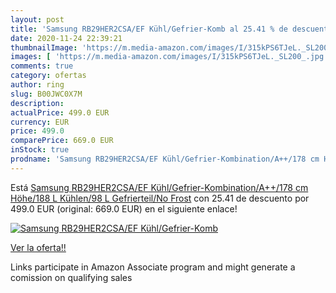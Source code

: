 ```yaml
---
layout: post
title: 'Samsung RB29HER2CSA/EF Kühl/Gefrier-Komb al 25.41 % de descuento'
date: 2020-11-24 22:39:21
thumbnailImage: 'https://m.media-amazon.com/images/I/315kPS6TJeL._SL200_.jpg'
images: [ 'https://m.media-amazon.com/images/I/315kPS6TJeL._SL200_.jpg' ]
comments: true
category: ofertas
author: ring
slug: B00JWC0X7M
description:
actualPrice: 499.0 EUR
currency: EUR
price: 499.0
comparePrice: 669.0 EUR
inStock: true
prodname: 'Samsung RB29HER2CSA/EF Kühl/Gefrier-Kombination/A++/178 cm Höhe/188 L Kühlen/98 L Gefrierteil/No Frost'
---
```


Está [Samsung RB29HER2CSA/EF Kühl/Gefrier-Kombination/A++/178 cm Höhe/188 L Kühlen/98 L Gefrierteil/No Frost](https://www.amazon.de/dp/B00JWC0X7M/?tag=tolees0ca-21) con 25.41 de descuento por 499.0 EUR (original: 669.0 EUR) en el siguiente enlace!

[![Samsung RB29HER2CSA/EF Kühl/Gefrier-Komb](https://m.media-amazon.com/images/I/315kPS6TJeL._SL200_.jpg)](https://www.amazon.de/dp/B00JWC0X7M/?tag=tolees0ca-21)

[Ver la oferta!!](https://www.amazon.de/dp/B00JWC0X7M/?tag=tolees0ca-21)

Links participate in Amazon Associate program and might generate a comission on qualifying sales


